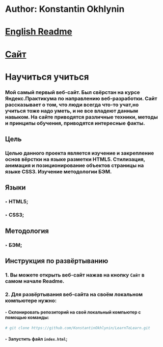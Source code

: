 # Author: Konstantin Okhlynin
# [**English Readme**](https://github.com/KonstantinOkhlynin/learn-to-learn/blob/master/README.EN.MD)
# [**Сайт**](https://konstantinokhlynin.github.io/learn-to-learn)
# Научиться учиться
### Мой самый первый веб-сайт. Был свёрстан на курсе Яндекс.Практикума по направлению веб-разработки. Сайт рассказывает о том, что люди всегда что-то учат,но учиться тоже надо уметь, и не все владеют данным навыком. На сайте приводятся различные техники, методы и принципы обучения, приводятся интересные факты.
## Цель 
### Целью данного проекта является изучение и закрепление основ вёрстки на языке разметки HTML5. Стилизация, анимация и позиционирование объектов страницы на языке CSS3. Изучение методологии БЭМ.
## Языки
### ‣ HTML5;
### ‣ CSS3;
## Методология
### ‣ БЭМ;
## Инструкция по развёртыванию
### 1. Вы можете открыть веб-сайт нажав на кнопку `Сайт` в самом начале Readme.
### 2. Для развёртывания веб-сайта на своём локальном компьютере нужно:
#### ‣ Склонировать репозиторий на свой локальный компьютер c помощью команды:
```bash
# git clone https://github.com/KonstantinOkhlynin/LearnToLearn.git
``` 
#### ‣ Запустить файл `index.html`;
